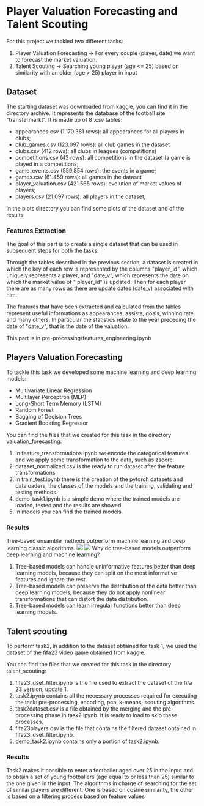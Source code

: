 # Player Valuation Forecasting and Talent Scouting
For this project we tackled two different tasks:
1. Player Valuation Forecasting -> For every couple (player, date) we want to forecast the market valuation.
2. Talent Scouting -> Searching young player (age <= 25) based on similarity with an older (age > 25) player in input

## Dataset
The starting dataset was downloaded from kaggle, you can find it in the directory archive. It represents the database of the football site "transfermarkt". It is made up of 8 .csv tables:
- appearances.csv (1.170.381 rows): all appearances for all players in clubs;
- club_games.csv (123.097 rows): all club games in the dataset
- clubs.csv (412 rows): all clubs in leagues (competitions)
- competitions.csv (43 rows): all competitions in the dataset (a game is played in a competitions;
- game_events.csv (559.854 rows): the events in a game;
- games.csv (61.459 rows): all games in the dataset
- player_valuation.csv (421.565 rows): evolution of market values of players;
- players.csv (21.097 rows): all players in the dataset;

In the plots directory you can find some plots of the dataset and of the results.

### Features Extraction
The goal of this part is to create a single dataset that can be used in subsequent steps for both the tasks. 

Through the tables described in the previous section, a dataset is created in which the key of each row is represented by the columns "player_id", which uniquely represents a player, and "date_v", which represents the date on which the market value of " player_id" is updated. Then for each player there are as many rows as there are update dates (date_v) associated with him.

The features that have been extracted and calculated from the tables represent useful informations as appearances, assists, goals, winning rate and many others. In particular the statistics relate to the year preceding the date of "date_v", that is the date of the valuation.

This part is in pre-processing/features_engineering.ipynb


## Players Valuation Forecasting
To tackle this task we developed some machine learning and deep learning models:
-  Multivariate Linear Regression
-  Multilayer Perceptron (MLP) 
-  Long-Short Term Memory (LSTM)
-  Random Forest
-  Bagging of Decision Trees
-  Gradient Boosting Regressor

You can find the files that we created for this task in the directory valuation_forecasting: 
1. In feature_transformations.ipynb we encode the categorical features and we apply some transformation to the data, such as zscore.
2. dataset_normalized.csv is the ready to run dataset after the feature transformations
3. In train_test.ipynb there is the creation of the pytorch datasets and dataloaders, the classes of the models and the training, validating and testing methods.
4. demo_task1.ipynb is a simple demo where the trained models are loaded, tested and the results are showed.
5. In models you can find the trained models.   

### Results 
Tree-based ensamble methods outperform machine learning and deep learning classic algorithms.
![](https://github.com/mguarins/BDC_project/blob/main/plots/MSE.png)
![](https://github.com/mguarins/BDC_project/blob/main/plots/tables.png)
Why do tree-based models outperform deep learning and machine learning?
1. Tree-based models can handle uninformative features better than deep learning models,  because they can split on the most informative features and ignore the rest.
2. Tree-based models can preserve the distribution of the data better than deep learning models, because they do not apply nonlinear transformations that can distort the data distribution.
3. Tree-based models can learn irregular functions better than deep learning models.


## Talent scouting
To perform task2, in addition to the dataset obtained for task 1, we used the dataset of the fifa23 video game obtained from kaggle.

You can find the files that we created for this task in the directory talent_scouting: 
1. fifa23_dset_filter.ipynb is the file used to extract the dataset of the fifa 23 version, update 1.
2. task2.ipynb contains all the necessary processes required for executing the task: pre-processing, encoding, pca, k-means, scouting algorithms.
3. task2dataset.csv is a file obtained by the merging and the pre-processing phase in task2.ipynb. It is ready to load to skip these processes.
4. fifa23players.csv is the file that contains the filtered dataset obtained in fifa23_dset_filter.ipynb.
5. demo_task2.ipynb contains only a portion of task2.ipynb.

### Results
Task2 makes it possible to enter a footballer aged over 25 in the input and to obtain a set of young footballers (age equal to or less than 25) similar to the one given in the input.
The algorithms in charge of searching for the set of similar players are different. One is based on cosine similarity, the other is based on a filtering process based on feature values

